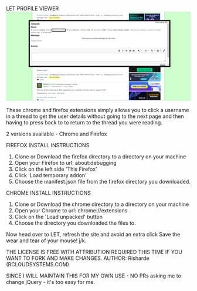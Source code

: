 LET PROFILE VIEWER
<img src="chrome/images/let-profileviewer.jpg">

These chrome and firefox extensions simply allows you to click a username in a thread
to get the user details without going to the next page and then having to press back to 
to return to the thread you were reading. 

2 versions available - Chrome and Firefox

FIREFOX INSTALL INSTRUCTIONS
1. Clone or Download the firefox directory to a directory on your machine
2. Open your Firefox to url: about:debugging
3. Click on the left side 'This Firefox'
4. Click 'Load temporary addon'
5. Choose the manifest.json file from the firefox directory you downloaded.

CHROME INSTALL INSTRUCTIONS
1. Clone or Download the chrome directory to a directory on your machine
2. Open your Chrome to url: chrome://extensions
3. Click on the 'Load unpacked' button
4. Choose the directory you downloaded the files to.

Now head over to LET, refresh the site and avoid an extra click
Save the wear and tear of your mouse! j/k.

THE LICENSE IS FREE WITH ATTRIBUTION REQUIRED THIS TIME IF YOU WANT TO FORK AND MAKE CHANGES.
AUTHOR: Risharde (RCLOUDSYSTEMS.COM)

SINCE I WILL MAINTAIN THIS FOR MY OWN USE - NO PRs asking me to change jQuery - it's too easy for me.
